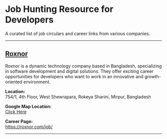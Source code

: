 # Job Hunting Resource for Developers

A curated list of job circulars and career links from various companies.

---

## [Roxnor](https://roxnor.com/)

Roxnor is a dynamic technology company based in Bangladesh, specializing in software development and digital solutions. They offer exciting career opportunities for developers who want to work in an innovative and growth-oriented environment.

**Location:**  
754/1, 4th Floor, West Shewrapara, Rokeya Sharini, Mirpur, Bangladesh  

**Google Map Location:**  
[Click Here](https://www.google.com/maps/place/Roxnor/@23.7929356,90.3718057,17z/data=!3m1!4b1!4m6!3m5!1s0x3755c10037a598b7:0xe59167ea5b013ba3!8m2!3d23.7929307!4d90.3743806!16s%2Fg%2F11mcw7rptr?entry=ttu&g_ep=EgoyMDI1MDgwNi4wIKXMDSoASAFQAw%3D%3D)

**Career Page:**  
https://roxnor.com/job/

-----
